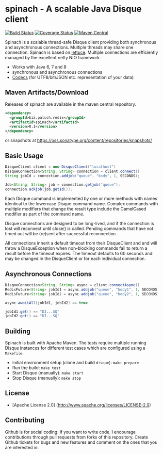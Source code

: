 spinach - A scalable Java Disque client
======================================


[![Build Status](https://travis-ci.org/mp911de/spinach.svg)](https://travis-ci.org/mp911de/spinach) [![Coverage Status](https://img.shields.io/coveralls/mp911de/spinach.svg)](https://coveralls.io/r/mp911de/spinach) [![Maven Central](https://maven-badges.herokuapp.com/maven-central/biz.paluch.redis/spinach/badge.svg)](https://maven-badges.herokuapp.com/maven-central/biz.paluch.redis/spinach)

Spinach is a scalable thread-safe Disque client providing both synchronous and
asynchronous connections. Multiple threads may share one connection. Spinach is based on
[lettuce](https://github.com/mp911de/lettuce).
Multiple connections are efficiently managed by the excellent netty NIO
framework.

* Works with Java 6, 7 and 8
* synchronous and asynchronous connections
* [Codecs](https://github.com/mp911de/lettuce/wiki/Codecs) (for UTF8/bit/JSON etc. representation of your data)


Maven Artifacts/Download
----------------

Releases of spinach are available in the maven central repository.

```xml
<dependency>
  <groupId>biz.paluch.redis</groupId>
  <artifactId>spinach</artifactId>
  <version>0.1</version>
</dependency>
```

or snapshots at https://oss.sonatype.org/content/repositories/snapshots/

Basic Usage
-----------

```java
DisqueClient client = new DisqueClient("localhost")
DisqueConnection<String, String> connection = client.connect()
String jobId = connection.addjob("queue", "body", 1, SECONDS);
  
Job<String, String> job = connection.getjob("queue");
connection.ackjob(job.getId());
```

Each Disque command is implemented by one or more methods with names identical
to the lowercase Disque command name. Complex commands with multiple modifiers
that change the result type include the CamelCased modifier as part of the
command name.

Disque connections are designed to be long-lived, and if the connection is lost
will reconnect until close() is called. Pending commands that have not timed
out will be (re)sent after successful reconnection.

All connections inherit a default timeout from their DisqueClient and
and will throw a DisqueException when non-blocking commands fail to return a
result before the timeout expires. The timeout defaults to 60 seconds and
may be changed in the DisqueClient or for each individual connection.

Asynchronous Connections
------------------------

```java
DisqueConnection<String, String> async = client.connectAsync()
RedisFuture<String> jobId1 = async.addjob("queue", "body1", 1, SECONDS)
RedisFuture<String> jobId2 = async.addjob("queue", "body2", 1, SECONDS)

async.awaitAll(jobId1, jobId2) == true

jobId1.get() == "DI...SQ"
jobId2.get() == "DI...SQ"
 ```


Building
-----------

Spinach is built with Apache Maven. The tests require multiple running Disque instances for different test cases which
are configured using a ```Makefile```.

* Initial environment setup (clone and build `disque`): ```make prepare```
* Run the build: ```make test```
* Start Disque (manually): ```make start```
* Stop Disque (manually): ```make stop```

License
-------

* [Apache License 2.0] (http://www.apache.org/licenses/LICENSE-2.0)

Contributing
-------

Github is for social coding: if you want to write code, I encourage contributions through pull requests from forks of this repository. 
Create Github tickets for bugs and new features and comment on the ones that you are interested in.
